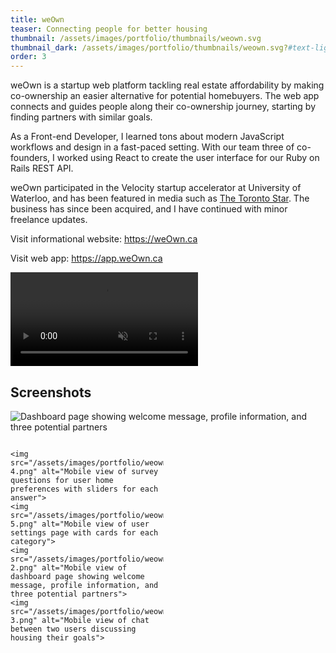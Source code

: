 ```yaml
---
title: weOwn
teaser: Connecting people for better housing
thumbnail: /assets/images/portfolio/thumbnails/weown.svg
thumbnail_dark: /assets/images/portfolio/thumbnails/weown.svg?#text-light
order: 3
---
```


weOwn is a startup web platform tackling real estate affordability by making co-ownership an easier alternative for potential homebuyers. The web app connects and guides people along their co-ownership journey, starting by finding partners with similar goals.

As a Front-end Developer, I learned tons about modern JavaScript workflows and design in a fast-paced setting. With our team three of co-founders, I worked using React to create the user interface for our Ruby on Rails REST API.

weOwn participated in the Velocity startup accelerator at University of Waterloo, and has been featured in media such as <a href="https://www.thestar.com/news/gta/2019/02/28/looking-for-someone-to-share-a-mortgage-theres-an-app-for-that.html" target="_blank" rel="noreferrer">The Toronto Star</a>. The business has since been acquired, and I have continued with minor freelance updates.

Visit informational website: <a href="https://weown.ca" target="_blank" rel="noreferrer">https://weOwn.ca</a>

Visit web app: <a href="https://app.weown.ca" target="_blank" rel="noreferrer">https://app.weOwn.ca</a>

<video autoplay muted loop playsinline>
    <source src="/assets/videos/weown-demo.mp4" type="video/mp4">
</video>

## Screenshots

![Dashboard page showing welcome message, profile information, and three potential partners](/assets/images/portfolio/weown-1.png)

<div style="
    display: grid;
    grid-auto-rows: auto;
    grid-template-columns: 1fr 1fr;
    grid-column-gap: 0.9375rem;
">

    <img src="/assets/images/portfolio/weown-4.png" alt="Mobile view of survey questions for user home preferences with sliders for each answer">
    <img src="/assets/images/portfolio/weown-5.png" alt="Mobile view of user settings page with cards for each category">
    <img src="/assets/images/portfolio/weown-2.png" alt="Mobile view of dashboard page showing welcome message, profile information, and three potential partners">
    <img src="/assets/images/portfolio/weown-3.png" alt="Mobile view of chat between two users discussing housing their goals">
</div>

